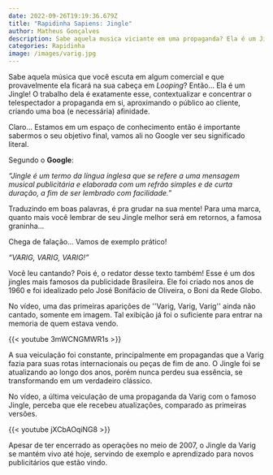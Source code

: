 ```yaml
---
date: 2022-09-26T19:19:36.679Z
title: "Rapidinha Sapiens: Jingle"
author: Matheus Gonçalves
description: Sabe aquela musica viciante em uma propaganda? Ela é um Jingle!
categories: Rapidinha
image: /images/varig.jpg
---
```

Sabe aquela música que você escuta em algum comercial e que provavelmente ela ficará na sua cabeça em *Looping*? Então… Ela é um Jingle! O trabalho dela é exatamente esse, contextualizar e concentrar o telespectador a propaganda em si, aproximando o público ao cliente, criando uma boa (e necessária) afinidade.

Claro… Estamos em um espaço de conhecimento então é importante sabermos o seu objetivo final, vamos ali no Google ver seu significado literal.

Segundo o **Google**:

*“Jingle é um termo da língua inglesa que se refere a uma mensagem musical publicitária e elaborada com um refrão simples e de curta duração, a fim de ser lembrado com facilidade.”*

Traduzindo em boas palavras, é pra grudar na sua mente! Para uma marca, quanto mais você lembrar de seu Jingle melhor será em retornos, a famosa graninha…

Chega de falação… Vamos de exemplo prático!

*“VARIG, VARIG, VARIG!”*

Você leu cantando? Pois é, o redator desse texto também! Esse é um dos jingles mais famosos da publicidade Brasileira. Ele foi criado nos anos de 1960 e foi idealizado pelo José Bonifácio de Oliveira, o Boni da Rede Globo.

No vídeo, uma das primeiras aparições de ''Varig, Varig, Varig'' ainda não cantado, somente em imagem. Tal exibição já foi o suficiente para entrar na memoria de quem estava vendo. 



{{< youtube 3mWCNGMWR1s >}}

A sua veiculação foi constante, principalmente em propagandas que a Varig fazia para suas rotas internacionais ou peças de fim de ano. O Jingle foi se atualizando ao longo dos anos, porém nunca perdeu sua essência, se transformando em um verdadeiro clássico.

No vídeo, a última veiculação de uma propaganda da Varig com o famoso Jingle, perceba que ele recebeu atualizações, comparado as primeiras versões.



{{< youtube jXCbAOqiNG8 >}}

Apesar de ter encerrado as operações no meio de 2007, o Jingle da Varig se mantém vivo até hoje, servindo de exemplo e aprendizado para novos publicitários que estão vindo.